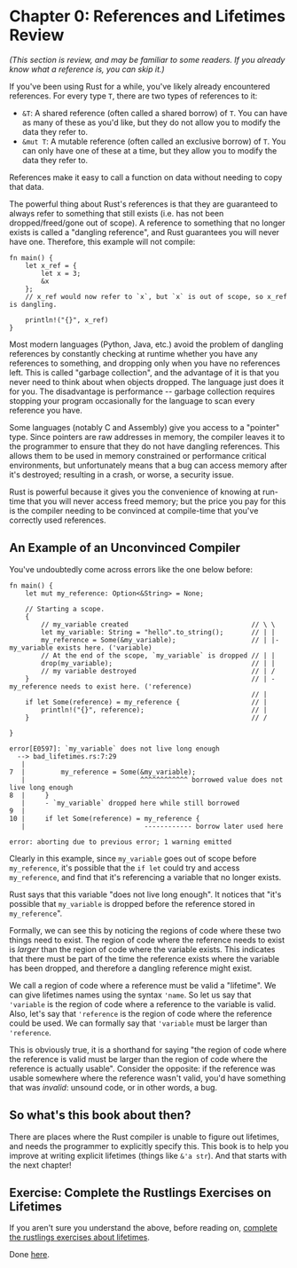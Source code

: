 # Chapter 0: References and Lifetimes Review

*(This section is review, and may be familiar to some readers.
 If you already know what a reference is, you can skip it.)*

If you've been using Rust for a while, you've likely already encountered
references. For every type `T`, there are two types of references to it:

 - `&T`: A shared reference (often called a shared borrow) of `T`. You can have
   as many of these as you'd like, but they do not allow you to modify the 
   data they refer to.
 - `&mut T`: A mutable reference (often called an exclusive borrow) of `T`.
   You can only have one of these at a time, but they allow you to modify
   the data they refer to.

References make it easy to call a function on data
without needing to copy that data.

The powerful thing about Rust's references is that they are guaranteed to always
refer to something that still exists (i.e. has not been dropped/freed/gone out
of scope). A reference to something that no longer exists is called a "dangling
reference", and Rust guarantees you will never have one. Therefore, this example
will not compile:

```rust,ignore
fn main() {
    let x_ref = {
        let x = 3;
        &x
    };
    // x_ref would now refer to `x`, but `x` is out of scope, so x_ref is dangling.
   
    println!("{}", x_ref)
}
```

Most modern languages (Python, Java, etc.) avoid the problem of dangling references
by constantly checking at runtime whether you have any references to something, and
dropping only when you have no references left. This is
called "garbage collection", and the advantage of it is that you never need
to think about when objects dropped. The language just 
does it for you. The disadvantage is performance -- garbage collection requires
stopping your program occasionally for the language to scan every reference you have.

Some languages (notably C and Assembly) give you access to a
"pointer" type. Since pointers are raw addresses in memory, the compiler leaves
it to the programmer to ensure that they do not have dangling references. This
allows them to be used in memory constrained or performance critical
environments, but unfortunately means that a bug can access memory after it's
destroyed; resulting in a crash, or worse, a security issue.

Rust is powerful because it gives you the convenience of knowing at run-time
that you will never access freed memory; but the price you pay for this is
the compiler needing to be convinced at compile-time that you've
correctly used references.

## An Example of an Unconvinced Compiler

You've undoubtedly come across errors like the one below before:

```rust,ignore
fn main() {
    let mut my_reference: Option<&String> = None;

    // Starting a scope.
    {
        // my_variable created                               // \ \
        let my_variable: String = "hello".to_string();       // | |
        my_reference = Some(&my_variable);                   // | |- my_variable exists here. ('variable)
        // At the end of the scope, `my_variable` is dropped // | |
        drop(my_variable);                                   // | |
        // my variable destroyed                             // | /
    }                                                        // | - my_reference needs to exist here. ('reference)
                                                             // |
    if let Some(reference) = my_reference {                  // |
        println!("{}", reference);                           // |
    }                                                        // /

}
```

```
error[E0597]: `my_variable` does not live long enough
  --> bad_lifetimes.rs:7:29
   |
7  |         my_reference = Some(&my_variable);
   |                             ^^^^^^^^^^^^ borrowed value does not live long enough
8  |     }
   |     - `my_variable` dropped here while still borrowed
9  |
10 |     if let Some(reference) = my_reference {
   |                              ------------ borrow later used here

error: aborting due to previous error; 1 warning emitted

```

Clearly in this example, since `my_variable` goes out of scope before `my_reference`,
it's possible that the `if let` could try and access `my_reference`, and find that
it's referencing a variable that no longer exists.

Rust says that this variable "does not live long enough". It notices that
"it's possible that `my_variable` is dropped before the reference stored in `my_reference`".

Formally, we can see this by noticing the regions of code where these two
things need to exist. The region of code where the reference needs to exist
is *larger* than the region of code where the variable exists. This indicates
that there must be part of the time the reference exists where the variable
has been dropped, and therefore a dangling reference might exist.

We call a region of code where a reference must be valid a "lifetime". We can
give lifetimes names using the syntax `'name`. So let us say that `'variable`
is the region of code where a reference to the variable is valid.
Also, let's say that `'reference` is the region of code where the reference
could be used. We can formally say that `'variable` must be larger than `'reference`.

This is obviously true, it is a shorthand for saying "the region of code where the reference is valid
must be larger than the region of code where the reference is actually usable". Consider
the opposite: if the reference was usable somewhere where the reference wasn't valid, you'd
have something that was *invalid*: unsound code, or in other words, a bug.

## So what's this book about then?

There are places where the Rust compiler is unable to figure out lifetimes, and
needs the programmer to explicitly specify this. This book is to help you
improve at writing explicit lifetimes (things like `&'a str`). And that starts
with the next chapter!

## Exercise: Complete the Rustlings Exercises on Lifetimes

If you aren't sure you understand the above, before reading on,
[complete the rustlings exercises about lifetimes](https://github.com/rust-lang/rustlings/tree/main/exercises/16_lifetimes).

Done [here](https://github.com/krishnans2006/rustlings/tree/main/exercises/16_lifetimes).

